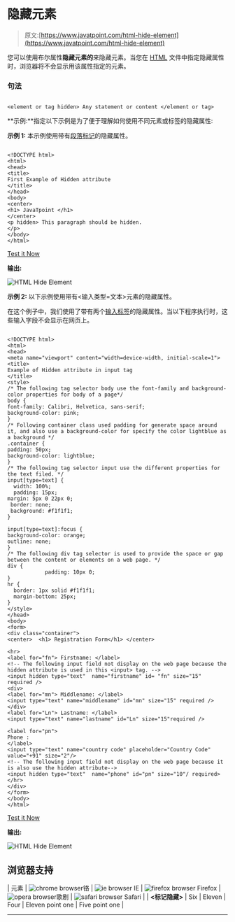 # 隐藏元素

> 原文:[https://www.javatpoint.com/html-hide-element](https://www.javatpoint.com/html-hide-element)

您可以使用布尔属性**隐藏元素的**来隐藏元素。当您在 [HTML](https://www.javatpoint.com/html-tutorial) 文件中指定隐藏属性时，浏览器将不会显示用该属性指定的元素。

### 句法

```

<element or tag hidden> Any statement or content </element or tag>

```

**示例:**指定以下示例是为了便于理解如何使用不同元素或标签的隐藏属性:

**示例 1:** 本示例使用带有[段落标记](https://www.javatpoint.com/html-paragraph)的隐藏属性。

```

<!DOCTYPE html>
<html>
<head>
<title> 
First Example of Hidden attribute
</title>
</head>
<body>
<center>
<h1> JavaTpoint </h1>
</center>
<p hidden> This paragraph should be hidden.
</p>
</body>
</html>

```

[Test it Now](https://www.javatpoint.com/oprweb/test.jsp?filename=HTMLHideElement1)

**输出:**

![HTML Hide Element](../Images/ccd505957d9930fd8ef91ed1f4078e71.png)

**示例 2:** 以下示例使用带有<输入类型=文本>元素的隐藏属性。

在这个例子中，我们使用了带有两个[输入标签](https://www.javatpoint.com/html-input-tag)的隐藏属性。当以下程序执行时，这些输入字段不会显示在网页上。

```

<!DOCTYPE html>
<html>
<head>
<meta name="viewport" content="width=device-width, initial-scale=1">
<title>
Example of Hidden attribute in input tag
</title>
<style>
/* The following tag selector body use the font-family and background-color properties for body of a page*/
body {
font-family: Calibri, Helvetica, sans-serif;
background-color: pink;
} 
/* Following container class used padding for generate space around it, and also use a background-color for specify the color lightblue as a background */  
.container {
padding: 50px;
background-color: lightblue;
}
/* The following tag selector input use the different properties for the text filed. */
input[type=text] {
  width: 100%;
  padding: 15px;
margin: 5px 0 22px 0;
 border: none;
 background: #f1f1f1;
}

input[type=text]:focus {
background-color: orange;
outline: none;
}
/* The following div tag selector is used to provide the space or gap between the content or elements on a web page. */
div {
            padding: 10px 0;
}    
hr {
  border: 1px solid #f1f1f1;
  margin-bottom: 25px;
}
</style>
</head>
<body>
<form>
<div class="container">
<center>  <h1> Registration Form</h1> </center>

<hr>
<label for="fn"> Firstname: </label> 
<!-- The following input field not display on the web page because the hidden attribute is used in this <input> tag. -->
<input hidden type="text"  name="firstname" id= "fn" size="15" required /> 
<div>
<label for="mn"> Middlename: </label> 
<input type="text" name="middlename" id="mn" size="15" required /> 
</div>
<label for="Ln"> Lastname: </label>  
<input type="text" name="lastname" id="Ln" size="15"required /> 

<label for="pn"> 
Phone :
</label>
<input type="text" name="country code" placeholder="Country Code"  value="+91" size="2"/> 
<!-- The following input field not display on the web page because it is also use the hidden attribute-->
<input hidden type="text"  name="phone" id="pn" size="10"/ required> 
</hr>
</div>
</form>
</body>
</html>

```

[Test it Now](https://www.javatpoint.com/oprweb/test.jsp?filename=HTMLHideElement2)

**输出:**

![HTML Hide Element](../Images/7b6ae87300f91f9c3bc32ad3ff2fc1a7.png)

## 浏览器支持

| 元素 | ![chrome browser](../Images/4fbdc93dc2016c5049ed108e7318df19.png)铬 | ![ie browser](../Images/83dd23df1fe8373fd5bf054b2c1dd88b.png) IE | ![firefox browser](../Images/4f001fff393888a8a807ed29b28145d1.png) Firefox | ![opera browser](../Images/6cad4a592cc69a052056a0577b4aac65.png)歌剧 | ![safari browser](../Images/a0f6a9711a92203c5dc5c127fe9c9fca.png) Safari |
| **<标记隐藏>** | Six | Eleven | Four | Eleven point one | Five point one |

* * *